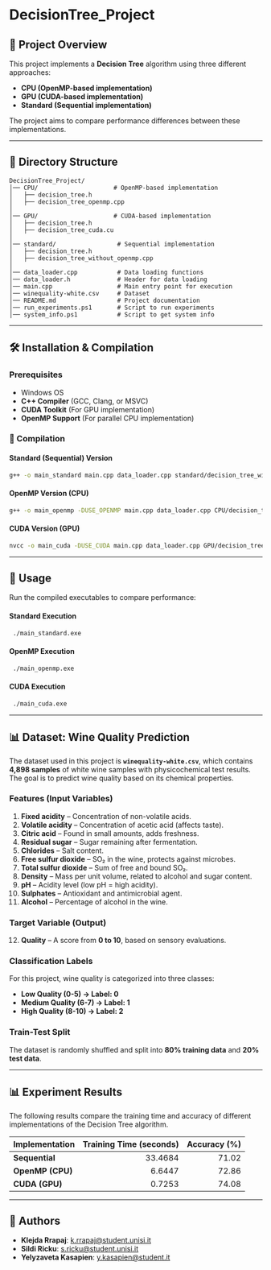 # DecisionTree_Project

## 📌 Project Overview

This project implements a **Decision Tree** algorithm using three different approaches:

- **CPU (OpenMP-based implementation)**
- **GPU (CUDA-based implementation)**
- **Standard (Sequential implementation)**

The project aims to compare performance differences between these implementations.

---

## 📁 Directory Structure
```
DecisionTree_Project/
│── CPU/                     # OpenMP-based implementation
│   ├── decision_tree.h
│   ├── decision_tree_openmp.cpp
│
│── GPU/                     # CUDA-based implementation
│   ├── decision_tree.h
│   ├── decision_tree_cuda.cu
│
│── standard/                 # Sequential implementation
│   ├── decision_tree.h
│   ├── decision_tree_without_openmp.cpp
│
│── data_loader.cpp           # Data loading functions
│── data_loader.h             # Header for data loading
│── main.cpp                  # Main entry point for execution
│── winequality-white.csv     # Dataset 
│── README.md                 # Project documentation
│── run_experiments.ps1       # Script to run experiments
│── system_info.ps1           # Script to get system info
```
---

## 🛠️ Installation & Compilation

### Prerequisites

- Windows OS
- **C++ Compiler** (GCC, Clang, or MSVC)
- **CUDA Toolkit** (For GPU implementation)
- **OpenMP Support** (For parallel CPU implementation)

### 🔨 Compilation

#### **Standard (Sequential) Version**
```sh
g++ -o main_standard main.cpp data_loader.cpp standard/decision_tree_without_openmp.cpp
```

#### **OpenMP Version (CPU)**
```sh
g++ -o main_openmp -DUSE_OPENMP main.cpp data_loader.cpp CPU/decision_tree_openmp.cpp -fopenmp
```

#### **CUDA Version (GPU)**
```sh
nvcc -o main_cuda -DUSE_CUDA main.cpp data_loader.cpp GPU/decision_tree_cuda.cu
```

---

##  🚀 Usage
Run the compiled executables to compare performance:

#### **Standard Execution**
```sh
 ./main_standard.exe
 ```
#### **OpenMP Execution**
```sh
 ./main_openmp.exe
 ```
#### **CUDA Execution**
```sh
 ./main_cuda.exe
 ```

---

## 📊 Dataset: **Wine Quality Prediction**

The dataset used in this project is **`winequality-white.csv`**, which contains **4,898 samples** of white wine samples with physicochemical test results. The goal is to predict wine quality based on its chemical properties.

### **Features (Input Variables)**
1. **Fixed acidity** – Concentration of non-volatile acids.
2. **Volatile acidity** – Concentration of acetic acid (affects taste).
3. **Citric acid** – Found in small amounts, adds freshness.
4. **Residual sugar** – Sugar remaining after fermentation.
5. **Chlorides** – Salt content.
6. **Free sulfur dioxide** – SO₂ in the wine, protects against microbes.
7. **Total sulfur dioxide** – Sum of free and bound SO₂.
8. **Density** – Mass per unit volume, related to alcohol and sugar content.
9. **pH** – Acidity level (low pH = high acidity).
10. **Sulphates** – Antioxidant and antimicrobial agent.
11. **Alcohol** – Percentage of alcohol in the wine.

### **Target Variable (Output)**
12. **Quality** – A score from **0 to 10**, based on sensory evaluations.

### **Classification Labels**
For this project, wine quality is categorized into three classes:
- **Low Quality (0-5) → Label: 0**
- **Medium Quality (6-7) → Label: 1**
- **High Quality (8-10) → Label: 2**

### **Train-Test Split**
The dataset is randomly shuffled and split into **80% training data** and **20% test data**.

---

## 📊 Experiment Results

The following results compare the training time and accuracy of different implementations of the Decision Tree algorithm.

| Implementation       | Training Time (seconds) | Accuracy (%)  |
|----------------------|----------------------:|-------------:|
| **Sequential**       | 33.4684               | 71.02        |
| **OpenMP (CPU)**     | 6.6447                | 72.86        |
| **CUDA (GPU)**       | 0.7253                | 74.08        |


---
## 📌 Authors
- **Klejda Rrapaj**: k.rrapaj@student.unisi.it
- **Sildi Ricku**: s.ricku@student.unisi.it
- **Yelyzaveta Kasapien**: y.kasapien@student.it